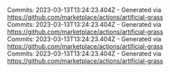 Commits: 2023-03-13T13:24:23.404Z - Generated via https://github.com/marketplace/actions/artificial-grass
<br>
Commits: 2023-03-13T13:24:23.404Z - Generated via https://github.com/marketplace/actions/artificial-grass
<br>
Commits: 2023-03-13T13:24:23.404Z - Generated via https://github.com/marketplace/actions/artificial-grass
<br>
Commits: 2023-03-13T13:24:23.404Z - Generated via https://github.com/marketplace/actions/artificial-grass
<br>
